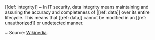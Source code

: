 [[def: integrity]]
~ In IT security, data integrity means maintaining and assuring the accuracy and completeness of [[ref: data]] over its entire lifecycle. This means that [[ref: data]] cannot be modified in an [[ref: unauthorized]] or undetected manner.

~ Source: [Wikipedia](https://en.wikipedia.org/wiki/Information_security#Integrity).

